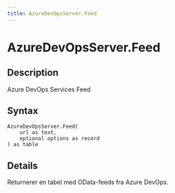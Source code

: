 ```yaml
---
title: AzureDevOpsServer.Feed
---
```


# AzureDevOpsServer.Feed


## Description

Azure DevOps Services Feed


## Syntax

```powerquery
AzureDevOpsServer.Feed(
    url as text,
    optional options as record
) as table
```


## Details

Returnerer en tabel med OData-feeds fra Azure DevOps.


